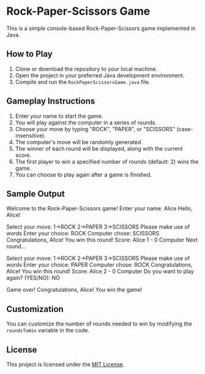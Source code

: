 # Rock-Paper-Scissors Game

This is a simple console-based Rock-Paper-Scissors game implemented in Java.

## How to Play

1. Clone or download the repository to your local machine.
2. Open the project in your preferred Java development environment.
3. Compile and run the `RockPaperScissorsGame.java` file.

## Gameplay Instructions

1. Enter your name to start the game.
2. You will play against the computer in a series of rounds.
3. Choose your move by typing "ROCK", "PAPER", or "SCISSORS" (case-insensitive).
4. The computer's move will be randomly generated.
5. The winner of each round will be displayed, along with the current score.
6. The first player to win a specified number of rounds (default: 2) wins the game.
7. You can choose to play again after a game is finished.

## Sample Output

Welcome to the Rock-Paper-Scissors game!
Enter your name: Alice
Hello, Alice!

Select your move:
1->ROCK
2->PAPER
3->SCISSORS
Please make use of words
Enter your choice:
ROCK
Computer chose: SCISSORS
Congratulations, Alice! You win this round!
Score: Alice 1 - 0 Computer
Next round...

Select your move:
1->ROCK
2->PAPER
3->SCISSORS
Please make use of words
Enter your choice:
PAPER
Computer chose: ROCK
Congratulations, Alice! You win this round!
Score: Alice 2 - 0 Computer
Do you want to play again? (YES/NO):
NO

Game over!
Congratulations, Alice! You win the game!

## Customization

You can customize the number of rounds needed to win by modifying the `roundsToWin` variable in the code.

## License

This project is licensed under the [MIT License](LICENSE).
